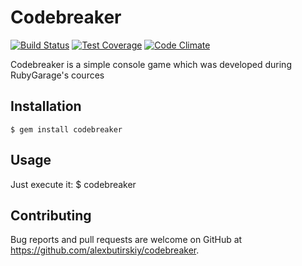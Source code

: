 # Codebreaker
[![Build Status](https://travis-ci.org/alexbutirskiy/codebreaker.svg)](https://travis-ci.org/alexbutirskiy/codebreaker)
[![Test Coverage](https://codeclimate.com/github/alexbutirskiy/codebreaker/badges/coverage.svg)](https://codeclimate.com/github/alexbutirskiy/codebreaker/coverage)
[![Code Climate](https://codeclimate.com/github/alexbutirskiy/codebreaker/badges/gpa.svg)](https://codeclimate.com/github/alexbutirskiy/codebreaker)

Codebreaker is a simple console game which was developed during RubyGarage's 
cources

## Installation

    $ gem install codebreaker

## Usage

Just execute it:
    $ codebreaker


## Contributing

Bug reports and pull requests are welcome on GitHub at https://github.com/alexbutirskiy/codebreaker.

